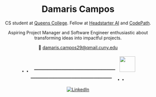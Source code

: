 <h1 align="center">Damaris Campos</h1>

<p align="center">
  CS student at <a href="https://www.mercy.edu/">Queens College</a>. Fellow at <a href="https://Headstarter.com//">Headstarter AI</a> and <a href="https://www.codepath.org/">CodePath</a>.
</p>

<p align="center">
  Aspiring Project Manager and Software Engineer enthusiastic about transforming ideas into impactful projects.
  <!--I previously built a brand and sold products on Amazon, which provided me with invaluable entrepreneurial insights. I am passionate about continuous self-development, and you’ll often find me immersed in the latest self-improvement books and courses, meditating for a moment of zen, or hitting the gym for a good workout.-->
</p>

<p align="center">
  📧 <a href="mailto:damaris.campos29@qmail.cuny.edu">damaris.campos29@qmail.cuny.edu</a>
</p>

<div align="center" style="font-family: Courier New, monospace; font-size: 24px; font-weight: bold; margin-top: 20px;">
  .. ────────────────── <img src="https://media.giphy.com/media/XwBzLXzYq7ljHBXkHk/giphy.gif" width="50"/> ────────────────── ..
</div>

<p align="center">
  <a href="https://www.linkedin.com/in/damaris-campos/" target="_blank"><img src="https://img.shields.io/badge/LinkedIn-0A66C2?style=for-the-badge&logo=linkedin&logoColor=white" alt="LinkedIn"></a>
  
</p>

